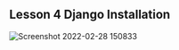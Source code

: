 ## Lesson 4 Django Installation
![Screenshot 2022-02-28 150833](https://user-images.githubusercontent.com/78381247/156058909-1bf460f1-f2e0-4464-9311-642ab35eab24.png)
